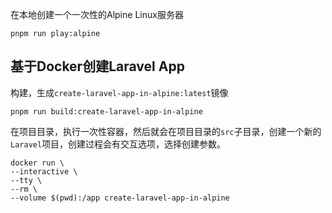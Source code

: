 在本地创建一个一次性的Alpine Linux服务器
```
pnpm run play:alpine
```

## 基于Docker创建Laravel App

构建，生成`create-laravel-app-in-alpine:latest`镜像
```
pnpm run build:create-laravel-app-in-alpine
```

在项目目录，执行一次性容器，然后就会在项目目录的`src`子目录，创建一个新的`Laravel`项目，创建过程会有交互选项，选择创建参数。
```
docker run \                               
--interactive \
--tty \
--rm \
--volume $(pwd):/app create-laravel-app-in-alpine
```